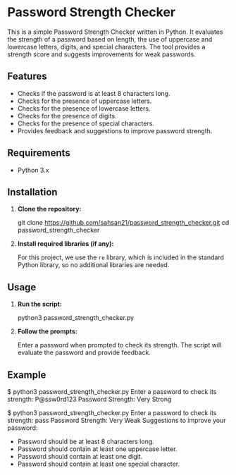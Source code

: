 # Password Strength Checker

This is a simple Password Strength Checker written in Python. It evaluates the strength of a password based on length, the use of uppercase and lowercase letters, digits, and special characters. The tool provides a strength score and suggests improvements for weak passwords.

## Features

- Checks if the password is at least 8 characters long.
- Checks for the presence of uppercase letters.
- Checks for the presence of lowercase letters.
- Checks for the presence of digits.
- Checks for the presence of special characters.
- Provides feedback and suggestions to improve password strength.

## Requirements

- Python 3.x

## Installation

1. **Clone the repository:**

    git clone https://github.com/sahsan21/password_strength_checker.git
    cd password_strength_checker
  

3. **Install required libraries (if any):**

    For this project, we use the `re` library, which is included in the standard Python library, so no additional libraries are needed.

## Usage

1. **Run the script:**

    python3 password_strength_checker.py
   

2. **Follow the prompts:**

    Enter a password when prompted to check its strength. The script will evaluate the password and provide feedback.


## Example

$ python3 password_strength_checker.py
Enter a password to check its strength: P@ssw0rd123
Password Strength: Very Strong

$ python3 password_strength_checker.py
Enter a password to check its strength: pass
Password Strength: Very Weak
Suggestions to improve your password:
- Password should be at least 8 characters long.
- Password should contain at least one uppercase letter.
- Password should contain at least one digit.
- Password should contain at least one special character.

